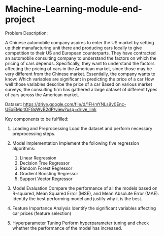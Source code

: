 # Machine-Learning-module-end-project

Problem Description:

A Chinese automobile company aspires to enter the US market by setting up their manufacturing unit there and producing cars locally to give competition to their US and European counterparts. They have contracted an automobile consulting company to understand the factors on which the pricing of cars depends. Specifically, they want to understand the factors affecting the pricing of cars in the American market, since those may be very different from the Chinese market. Essentially, the company wants to know:
Which variables are significant in predicting the price of a car
How well those variables describe the price of a car
Based on various market surveys, the consulting firm has gathered a large dataset of different types of cars across the American market.


Dataset:  https://drive.google.com/file/d/1FHmYNLs9v0Enc-UExEMpitOFGsWvB2dP/view?usp=drive_link

Key components to be fulfilled:

1. Loading and Preprocessing 
 Load the dataset and perform necessary preprocessing steps.
   
2. Model Implementation 
 Implement the following five regression algorithms:
   1) Linear Regression
   2) Decision Tree Regressor
   3) Random Forest Regressor
   4) Gradient Boosting Regressor
   5) Support Vector Regressor

3. Model Evaluation 
Compare the performance of all the models based on R-squared, Mean Squared Error (MSE), and Mean Absolute Error (MAE).
Identify the best performing model and justify why it is the best.


4. Feature Importance Analysis 
Identify the significant variables affecting car prices (feature selection)


5. Hyperparameter Tuning 
Perform hyperparameter tuning and check whether the performance of the model has increased.
